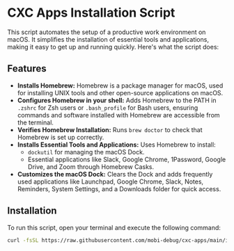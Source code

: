 # CXC Apps Installation Script

This script automates the setup of a productive work environment on macOS. It simplifies the installation of essential tools and applications, making it easy to get up and running quickly. Here's what the script does:

## Features

- **Installs Homebrew:** Homebrew is a package manager for macOS, used for installing UNIX tools and other open-source applications on macOS.
- **Configures Homebrew in your shell:** Adds Homebrew to the PATH in `.zshrc` for Zsh users or `.bash_profile` for Bash users, ensuring commands and software installed with Homebrew are accessible from the terminal.
- **Verifies Homebrew Installation:** Runs `brew doctor` to check that Homebrew is set up correctly.
- **Installs Essential Tools and Applications:** Uses Homebrew to install:
  - `dockutil` for managing the macOS Dock.
  - Essential applications like Slack, Google Chrome, 1Password, Google Drive, and Zoom through Homebrew Casks.
- **Customizes the macOS Dock:** Clears the Dock and adds frequently used applications like Launchpad, Google Chrome, Slack, Notes, Reminders, System Settings, and a Downloads folder for quick access.

## Installation

To run this script, open your terminal and execute the following command:

```bash
curl -fsSL https://raw.githubusercontent.com/mobi-debug/cxc-apps/main/install.sh | bash
